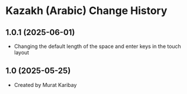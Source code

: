 Kazakh (Arabic) Change History
====================

1.0.1 (2025-06-01)
----------------
* Changing the default length of the space and enter keys in the touch layout

1.0 (2025-05-25)
----------------
* Created by Murat Karibay
